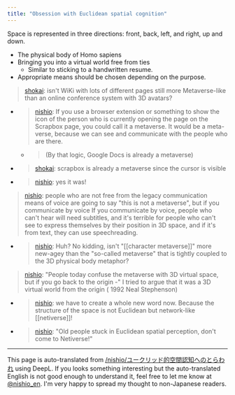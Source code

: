 ```yaml
---
title: "Obsession with Euclidean spatial cognition"
---
```


Space is represented in three directions: front, back, left, and right, up and down.
- The physical body of Homo sapiens
- Bringing you into a virtual world free from ties
    - Similar to sticking to a handwritten resume.
- Appropriate means should be chosen depending on the purpose.

> [shokai](https://twitter.com/shokai/status/1458164430953271297): isn't WiKi with lots of different pages still more Metaverse-like than an online conference system with 3D avatars?
- > [nishio](https://twitter.com/nishio/status/1458165651000868866): If you use a browser extension or something to show the icon of the person who is currently opening the page on the Scrapbox page, you could call it a metaverse. It would be a meta-verse, because we can see and communicate with the people who are there.
    - > (By that logic, Google Docs is already a metaverse)
- > [shokai](https://twitter.com/shokai/status/1458168007356649475): scrapbox is already a metaverse since the cursor is visible
- > [nishio](https://twitter.com/nishio/status/1458168117511688193): yes it was!

> [nishio](https://twitter.com/nishio/status/1458168061400211457): people who are not free from the legacy communication means of voice are going to say "this is not a metaverse", but if you communicate by voice If you communicate by voice, people who can't hear will need subtitles, and it's terrible for people who can't see to express themselves by their position in 3D space, and if it's from text, they can use speechreading.
- > [nishio](https://twitter.com/nishio/status/1458168577597468673): Huh? No kidding, isn't "[[character metaverse]]" more new-agey than the "so-called metaverse" that is tightly coupled to the 3D physical body metaphor?

> [nishio](https://twitter.com/nishio/status/1458170620638732289): "People today confuse the metaverse with 3D virtual space, but if you go back to the origin -" I tried to argue that it was a 3D virtual world from the origin ( 1992 Neal Stephenson)
- > [nishio](https://twitter.com/nishio/status/1458171892687273985): we have to create a whole new word now. Because the structure of the space is not Euclidean but network-like [[netiverse]]!
- > [nishio](https://twitter.com/nishio/status/1458172162225836035): "Old people stuck in Euclidean spatial perception, don't come to Netiverse!"

---
This page is auto-translated from [/nishio/ユークリッド的空間認知へのとらわれ](https://scrapbox.io/nishio/ユークリッド的空間認知へのとらわれ) using DeepL. If you looks something interesting but the auto-translated English is not good enough to understand it, feel free to let me know at [@nishio_en](https://twitter.com/nishio_en). I'm very happy to spread my thought to non-Japanese readers.